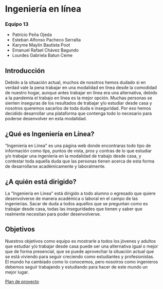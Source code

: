 # Ingeniería en línea

### Equipo 13
- Patricio Peña Ojeda
- Esteban Alfonso Pacheco Serralta
- Karyme Maylin Bautista Poot
- Emanuel Rafael Chávez Bagundo
- Lourdes Gabriela Batun Ceme

## Introducción

Debido a la situación actual, muchos de nosotros hemos dudado si en verdad vale la pena trabajar en una modalidad en línea desde la
comodidad de nuestro hogar, aunque antes trabajar en línea era una alternativa, debido a la pandemia el trabajo en línea es la mejor
opción. Muchas personas se sienten inseguras de los resultados de trabajar y/o estudiar desde casa y nosotros queremos sacarlos de 
toda duda e inseguridad. 
Por eso hemos decidido desarrollar una plataforma que contenga todo lo necesario para poderse desenvolver en esta modalidad.

## ¿Qué es Ingeniería en Línea?
"Ingeniería en Línea" es una página web donde encontraras todo tipo de información como tips, puntos de vista, pros y contras de lo que
estudiar y/o trabajar una ingeniería en la modalidad de trabajo desde casa, y contestar toda aquella duda que las personas tienen 
acerca de esta forma de desarrollarse académicamente y laboralmente.

## ¿A quién está dirigido?
La "Ingeniería en Línea" está dirigido a todo alumno o egresado que quiere desenvolverse de manera académica o laboral en el campo 
de las ingenierías. Sacar de duda a todos aquellos que se preguntan como es trabajar desde casa, todas las inseguridades que tienen y saber que realmente necesitan para poder desenvolverse.

## Objetivos
Nuestros objetivos como equipo es mostrarle a todos los jóvenes y adultos que estudiar y/o trabajar desde casa puede ser una alternativa igual o mejor que de forma presencial, que se puede aprovechar la situación actual que se está viviendo para seguir creciendo como estudiantes y profesionistas. El mundo ha cambiado como lo conocemos, pero nosotros como ingenieros debemos seguir trabajando y estudiando para hacer de este mundo un mejor lugar.

[Plan de proyecto]()
